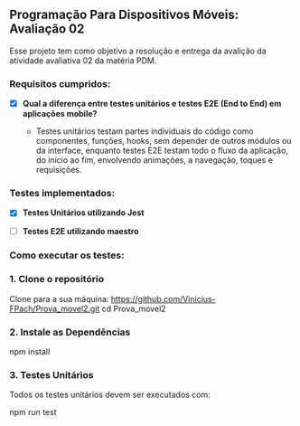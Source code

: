 ## Programação Para Dispositivos Móveis: Avaliação 02

Esse projeto tem como objetivo a resolução e entrega da avalição da atividade avaliativa 02 da matéria PDM.

### Requisitos cumpridos:

- [x] **Qual a diferença entre testes unitários e testes E2E (End to End) em aplicações mobile?**

  - Testes unitários testam partes individuais do código como componentes, funções, hooks, sem depender de outros módulos ou da interface, enquanto testes E2E testam todo o fluxo da aplicação, do início ao fim, envolvendo animações, a navegação, toques e requisições.

### Testes implementados:

- [x] **Testes Unitários utilizando Jest**

- [ ] **Testes E2E utilizando maestro**

### Como executar os testes:

### 1. **Clone o repositório**

Clone para a sua máquina:
https://github.com/Vinicius-FPach/Prova_movel2.git
cd Prova_movel2

### 2. **Instale as Dependências**

npm install

### 3. **Testes Unitários**

Todos os testes unitários devem ser executados com:

npm run test
